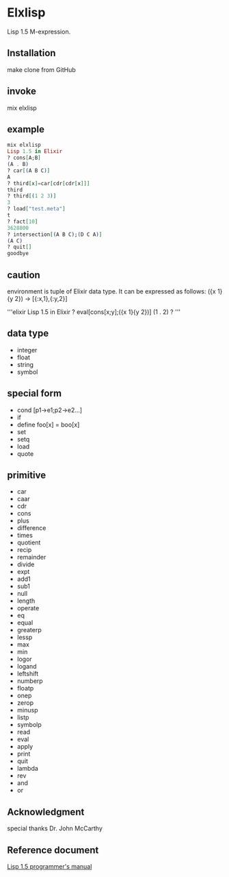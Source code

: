 # Elxlisp
Lisp 1.5 M-expression.

## Installation
make clone from GitHub

## invoke
mix elxlisp


## example
```elixir
mix elxlisp
Lisp 1.5 in Elixir
? cons[A;B]
(A . B)
? car[(A B C)]
A
? third[x]=car[cdr[cdr[x]]]
third
? third[(1 2 3)]
3
? load["test.meta"]
t
? fact[10]
3628800
? intersection[(A B C);(D C A)]
(A C)
? quit[]
goodbye
```

## caution
environment is tuple of Elixir data type.
It can be expressed as follows:
({x 1}{y 2})   ->   [{:x,1},{:y,2}]

'''elixir
Lisp 1.5 in Elixir
? eval[cons[x;y];({x 1}{y 2})]
(1 . 2)
?
'''

## data type
- integer
- float
- string
- symbol


## special form
- cond      [p1->e1;p2->e2...]
- if
- define    foo[x] = boo[x]
- set       
- setq
- load
- quote

## primitive
- car
- caar
- cdr
- cons
- plus
- difference
- times
- quotient
- recip
- remainder
- divide
- expt
- add1
- sub1
- null
- length
- operate
- eq
- equal
- greaterp
- lessp
- max
- min
- logor
- logand
- leftshift
- numberp
- floatp
- onep
- zerop
- minusp
- listp
- symbolp
- read
- eval
- apply
- print
- quit
- lambda
- rev
- and
- or

## Acknowledgment

special thanks Dr. John McCarthy

## Reference document
[Lisp 1.5 programmer's manual](http://www.softwarepreservation.org/projects/LISP/book/LISP%201.5%20Programmers%20Manual.pdf)
